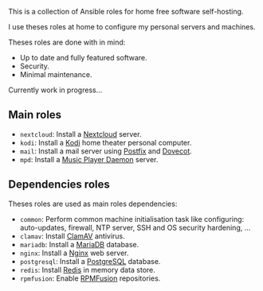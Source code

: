This is a collection of Ansible roles for home free software self-hosting.

I use theses roles at home to configure my personal servers and machines.

Theses roles are done with in mind:

* Up to date and fully featured software.
* Security.
* Minimal maintenance.


Currently work in progress...

## Main roles

* `nextcloud`: Install a [Nextcloud](https://nextcloud.com) server.
* `kodi`: Install a [Kodi](https://kodi.tv) home theater personal computer.
* `mail`: Install a mail server using [Postfix](http://www.postfix.org/) and [Dovecot](https://www.dovecot.org/).
* `mpd`: Install a [Music Player Daemon](https://www.musicpd.org/) server.

## Dependencies roles

Theses roles are used as main roles dependencies:

* `common`: Perform common machine initialisation task like configuring:
            auto-updates, firewall, NTP server, SSH and OS security hardening,
            ...
* `clamav`: Install [ClamAV](https://www.clamav.net) antivirus.
* `mariadb`: Install a [MariaDB](https://mariadb.org) database.
* `nginx`: Install a [Nginx](https://nginx.org) web server.
* `postgresql`: Install a [PostgreSQL](https://www.postgresql.org) database.
* `redis`: Install [Redis](https://redis.io) in memory data store.
* `rpmfusion`: Enable [RPMFusion](https://rpmfusion.org) repositories.
